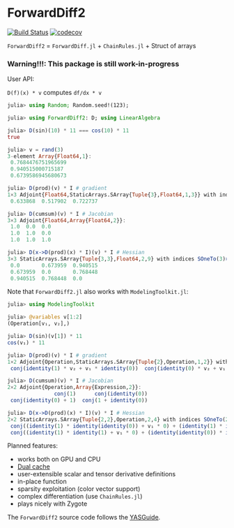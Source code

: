 # ForwardDiff2

[![Build Status](https://travis-ci.org/YingboMa/ForwardDiff2.jl.svg?branch=master)](https://travis-ci.org/YingboMa/ForwardDiff2.jl)
[![codecov](https://codecov.io/gh/YingboMa/ForwardDiff2.jl/branch/master/graph/badge.svg)](https://codecov.io/gh/YingboMa/ForwardDiff2.jl)

`ForwardDiff2` = `ForwardDiff.jl` + `ChainRules.jl` + Struct of arrays

### Warning!!!: This package is still work-in-progress

User API:

`D(f)(x) * v` computes ``df/dx * v``

```julia
julia> using Random; Random.seed!(123);

julia> using ForwardDiff2: D; using LinearAlgebra

julia> D(sin)(10) * 11 === cos(10) * 11
true

julia> v = rand(3)
3-element Array{Float64,1}:
 0.7684476751965699
 0.940515000715187
 0.6739586945680673

julia> D(prod)(v) * I # gradient
1×3 Adjoint{Float64,StaticArrays.SArray{Tuple{3},Float64,1,3}} with indices SOneTo(1)×SOneTo(3):
 0.633868  0.517902  0.722737

julia> D(cumsum)(v) * I # Jacobian
3×3 Adjoint{Float64,Array{Float64,2}}:
 1.0  0.0  0.0
 1.0  1.0  0.0
 1.0  1.0  1.0

julia> D(x->D(prod)(x) * I)(v) * I # Hessian
3×3 StaticArrays.SArray{Tuple{3,3},Float64,2,9} with indices SOneTo(3)×SOneTo(3):
 0.0       0.673959  0.940515
 0.673959  0.0       0.768448
 0.940515  0.768448  0.0
```

Note that `ForwardDiff2.jl` also works with `ModelingToolkit.jl`:
```julia
julia> using ModelingToolkit

julia> @variables v[1:2]
(Operation[v₁, v₂],)

julia> D(sin)(v[1]) * 11
cos(v₁) * 11

julia> D(prod)(v) * I # gradient
1×2 Adjoint{Operation,StaticArrays.SArray{Tuple{2},Operation,1,2}} with indices SOneTo(1)×SOneTo(2):
 conj(identity(1) * v₂ + v₁ * identity(0))  conj(identity(0) * v₂ + v₁ * 1)

julia> D(cumsum)(v) * I # Jacobian
2×2 Adjoint{Operation,Array{Expression,2}}:
               conj(1)      conj(identity(0))
 conj(identity(0) + 1)  conj(1 + identity(0))

julia> D(x->D(prod)(x) * I)(v) * I # Hessian
2×2 StaticArrays.SArray{Tuple{2,2},Operation,2,4} with indices SOneTo(2)×SOneTo(2):
 conj((identity(1) * identity(identity(0)) + v₁ * 0) + (identity(1) * identity(0) + v₂ * 0))  conj((identity(0) * identity(identity(0)) + v₁ * 0) + (identity(1) * identity(1) + v₂ * 0))
 conj((identity(1) * identity(1) + v₁ * 0) + (identity(identity(0)) * identity(0) + v₂ * 0))  conj((identity(0) * identity(1) + v₁ * 0) + (identity(identity(0)) * identity(1) + v₂ * 0))
```

Planned features:

- works both on GPU and CPU
- [Dual cache](http://docs.juliadiffeq.org/latest/basics/faq.html#I-get-Dual-number-errors-when-I-solve-my-ODE-with-Rosenbrock-or-SDIRK-methods...?-1)
- user-extensible scalar and tensor derivative definitions
- in-place function
- sparsity exploitation (color vector support)
- complex differentiation (use `ChainRules.jl`)
- plays nicely with Zygote

The `ForwardDiff2` source code follows the [YASGuide](https://github.com/jrevels/YASGuide).
